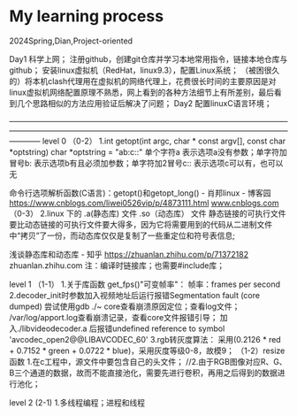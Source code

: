 # My learning process
2024Spring,Dian,Project-oriented

Day1 科学上网；
     注册github，创建git仓库并学习本地常用指令，链接本地仓库与github；
     安装linux虚拟机（RedHat，linux9.3），配置Linux系统；
     （被困很久的）将本机clash代理用在虚拟机的网络代理上，花费很长时间的主要原因是对linux虚拟机网络配置原理不熟悉，网上看到的各种方法细节上有所差别，最后看到几个思路相似的方法应用验证后解决了问题；
Day2 配置linuxC语言环境；

————————————————————————————————————————————————————————————————————————————
level 0
（0-2）
1.int getopt(int argc, char * const argv[],
                  const char *optstring)
char *optstring = "ab:c::"
单个字符a         表示选项a没有参数；单字符加冒号b:     表示选项b有且必须加参数；单字符加2冒号c::   表示选项c可以有，也可以无

命令行选项解析函数(C语言)：getopt()和getopt_long() - 肖邦linux - 博客园
https://www.cnblogs.com/liwei0526vip/p/4873111.html
www.cnblogs.com
（0-3）
2.linux 下的 .a(静态库) 文件 .so（动态库） 文件
静态链接的可执行文件要比动态链接的可执行文件要大得多，因为它将需要用到的代码从二进制文件中“拷贝”了一份，而动态库仅仅是复制了一些重定位和符号表信息;

浅谈静态库和动态库 - 知乎
https://zhuanlan.zhihu.com/p/71372182
zhuanlan.zhihu.com
注：编译时链接库；也需要#include库；

level 1
（1-1）
1.关于库函数 get_fps()"可变帧率"：
帧率：frames per second
2.decoder_init时参数加入视频地址后运行报错Segmentation fault (core dumped)
尝试使用gdb ./~ core查看崩溃原因定位；查看log文件；
/var/log/apport.log查看崩溃记录，查看core文件报错引导；
加入./libvideodecoder.a 后报错undefined reference to symbol 'avcodec_open2@@LIBAVCODEC_60'
3.rgb转灰度算法：
采用(0.2126 * red + 0.7152 * green + 0.0722 * blue)，采用灰度等级0-8，故模9；
（1-2）resize函数
1.在c工程中，源文件中要包含自己的头文件；
//2.由于RGB图像对应R、G、B三个通道的数据，故而不能直接池化，需要先进行卷积，再用之后得到的数据进行池化；

level 2
(2-1)
1.多线程编程；进程和线程




